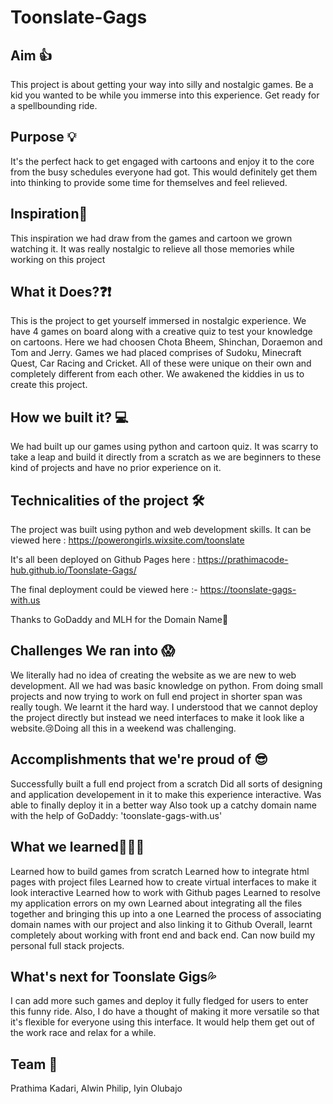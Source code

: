 # Toonslate-Gags

## Aim 👍
This project is about getting your way into silly and nostalgic games. Be a kid you wanted to be while you immerse into this experience. Get ready for a spellbounding ride.

## Purpose 💡
It's the perfect hack to get engaged with cartoons and enjoy it to the core from the busy schedules everyone had got. This would definitely get them into thinking to provide some time for themselves and feel relieved.

## Inspiration🔆
This inspiration we had draw from the games and cartoon we grown watching it. It was really nostalgic to relieve all those memories while working on this project

## What it Does?❓❗
This is the project to get yourself immersed in nostalgic experience. We have 4 games on board along with a creative quiz to test your knowledge on cartoons. Here we had choosen Chota Bheem, Shinchan, Doraemon and Tom and Jerry. Games we had placed comprises of Sudoku, Minecraft Quest, Car  Racing and Cricket. All of these were unique on their own and completely different from each other. We awakened the kiddies in us to create this project. 

## How we built it? 💻
We had built up our games using python and cartoon quiz. It was scarry to take a leap and build it directly from a scratch as we are beginners to these kind of projects and have no prior experience on it. 

## Technicalities of the project 🛠

The project was built using python and web development skills. It can be viewed here : https://powerongirls.wixsite.com/toonslate

It's all been deployed on Github Pages here : https://prathimacode-hub.github.io/Toonslate-Gags/

The final deployment could be viewed here :- https://toonslate-gags-with.us

Thanks to GoDaddy and MLH for the Domain Name🤩

## Challenges We ran into 😱
We literally had no idea of creating the website as we are new to web development. All we had was basic knowledge on python. From doing small projects and now trying to work on full end project in shorter span was really tough. We learnt it the hard way. I understood that we cannot deploy the project directly but instead we need interfaces to make it look like a website.😢Doing all this in a weekend was challenging.

## Accomplishments that we're proud of 😎
Successfully built a full end project from a scratch
Did all sorts of designing and application developement in it to make this experience interactive.
Was able to finally deploy it in a better way
Also took up a catchy domain name with the help of GoDaddy: 'toonslate-gags-with.us'

## What we learned👨🏻‍🎓
Learned how to build games from scratch
Learned how to integrate html pages with project files
Learned how to create virtual interfaces to make it look interactive
Learned how to work with Github pages
Learned to resolve my application errors on my own
Learned about integrating all the files together and bringing this up into a one
Learned the process of associating domain names with our project and also linking it to Github
Overall, learnt completely about working with front end and back end. Can now build my personal full stack projects.

## What's next for Toonslate Gigs💦
I can add more such games and deploy it fully fledged for users to enter this funny ride. Also, I do have a thought of making it more versatile so that it's flexible for everyone using this interface. It would help them get out of the work race and relax for a while.

## Team 🙌

Prathima Kadari, Alwin Philip, Iyin Olubajo
